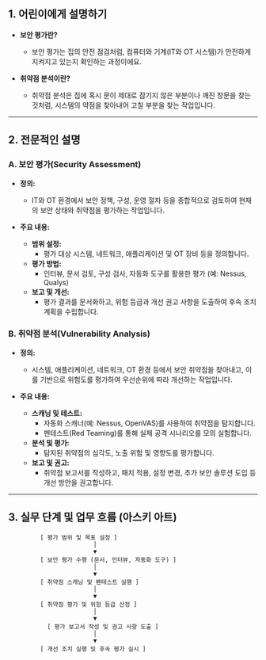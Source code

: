 ## 1. 어린이에게 설명하기

- **보안 평가란?**  
  - 보안 평가는 집의 안전 점검처럼, 컴퓨터와 기계(IT와 OT 시스템)가 안전하게 지켜지고 있는지 확인하는 과정이에요.
  
- **취약점 분석이란?**  
  - 취약점 분석은 집에 혹시 문이 제대로 잠기지 않은 부분이나 깨진 창문을 찾는 것처럼, 시스템의 약점을 찾아내어 고칠 부분을 찾는 작업입니다.

---

## 2. 전문적인 설명

### A. 보안 평가(Security Assessment)

- **정의:**  
  - IT와 OT 환경에서 보안 정책, 구성, 운영 절차 등을 종합적으로 검토하여 현재의 보안 상태와 취약점을 평가하는 작업입니다.
  
- **주요 내용:**  
  - **범위 설정:**  
    - 평가 대상 시스템, 네트워크, 애플리케이션 및 OT 장비 등을 정의합니다.
  - **평가 방법:**  
    - 인터뷰, 문서 검토, 구성 검사, 자동화 도구를 활용한 평가 (예: Nessus, Qualys)
  - **보고 및 개선:**  
    - 평가 결과를 문서화하고, 위험 등급과 개선 권고 사항을 도출하여 후속 조치 계획을 수립합니다.

### B. 취약점 분석(Vulnerability Analysis)

- **정의:**  
  - 시스템, 애플리케이션, 네트워크, OT 환경 등에서 보안 취약점을 찾아내고, 이를 기반으로 위험도를 평가하여 우선순위에 따라 개선하는 작업입니다.
  
- **주요 내용:**  
  - **스캐닝 및 테스트:**  
    - 자동화 스캐너(예: Nessus, OpenVAS)를 사용하여 취약점을 탐지합니다.
    - 펜테스트(Red Teaming)를 통해 실제 공격 시나리오를 모의 실험합니다.
  - **분석 및 평가:**  
    - 탐지된 취약점의 심각도, 노출 위험 및 영향도를 평가합니다.
  - **보고 및 권고:**  
    - 취약점 보고서를 작성하고, 패치 적용, 설정 변경, 추가 보안 솔루션 도입 등 개선 방안을 권고합니다.

---

## 3. 실무 단계 및 업무 흐름 (아스키 아트)

```ascii
         [ 평가 범위 및 목표 설정 ]
                        │
                        ▼
         [ 보안 평가 수행 (문서, 인터뷰, 자동화 도구) ]
                        │
                        ▼
         [ 취약점 스캐닝 및 펜테스트 실행 ]
                        │
                        ▼
         [ 취약점 평가 및 위험 등급 산정 ]
                        │
                        ▼
           [ 평가 보고서 작성 및 권고 사항 도출 ]
                        │
                        ▼
         [ 개선 조치 실행 및 후속 평가 실시 ]